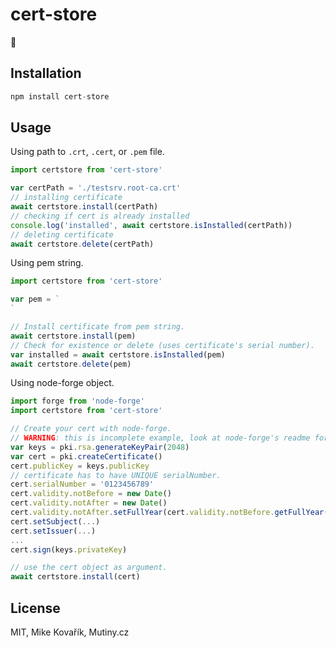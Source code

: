 # cert-store

🔑

## Installation

```js
npm install cert-store
```

## Usage

Using path to `.crt`, `.cert`, or `.pem` file.

```js
import certstore from 'cert-store'

var certPath = './testsrv.root-ca.crt'
// installing certificate
await certstore.install(certPath)
// checking if cert is already installed
console.log('installed', await certstore.isInstalled(certPath))
// deleting certificate
await certstore.delete(certPath)
```

Using pem string.

```js
import certstore from 'cert-store'

var pem = `
`

// Install certificate from pem string.
await certstore.install(pem)
// Check for existence or delete (uses certificate's serial number).
var installed = await certstore.isInstalled(pem)
await certstore.delete(pem)
```

Using node-forge object.

```js
import forge from 'node-forge'
import certstore from 'cert-store'

// Create your cert with node-forge.
// WARNING: this is incomplete example, look at node-forge's readme for more info.
var keys = pki.rsa.generateKeyPair(2048)
var cert = pki.createCertificate()
cert.publicKey = keys.publicKey
// certificate has to have UNIQUE serialNumber.
cert.serialNumber = '0123456789'
cert.validity.notBefore = new Date()
cert.validity.notAfter = new Date()
cert.validity.notAfter.setFullYear(cert.validity.notBefore.getFullYear() + 1)
cert.setSubject(...)
cert.setIssuer(...)
...
cert.sign(keys.privateKey)

// use the cert object as argument.
await certstore.install(cert)
```


## License

MIT, Mike Kovařík, Mutiny.cz